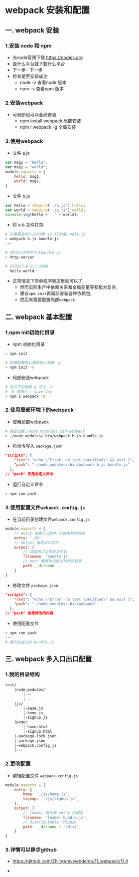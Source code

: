 # webpack 安装和配置

## 一. webpack 安装

### 1.安装 node 和 npm

* 去node官网下载 https://nodejs.org
* 是什么平台就下载什么平台
* 下一步···下一步
* 检查是否安装成功
    * node -v  查看node 版本
    * npm -v   查看npm 版本

### 2.安装webpack

* 可局部也可以全局安装
    * npm install webpack 局部安装
    * npm i webpack -g    全局安装

### 3.使用webpack

- 文件 a.js

```js
var msg1 = "hello";
var msg2 = "world";
module.exports = {
    hello: msg1,
    world: msg2,
}
```

- 文件 b.js

```js
var hello = require('./a.js').hello;
var world = require('./a.js').world;
console.log(hello + ' ' + world);
```

- 将 a b 文件打包

```bash
# 只需要选择入口文件b.js 打包成bundle.js
> webpack b.js bundle.js
···

# 在html文件中引入bundle.js
> http-server

# 打开127.0.0.1:8080
  hello world
``` 
* 正常情况下简单程序到这里就可以了,
    * 然而实际生产中依赖关系和全局变量等都极为复杂,
    * 建议`npm init`再局部安装各种依赖包,
    * 然后来需要配置局部`webpack`

## 二. webpack 基本配置

### 1.npm init初始化目录

- npm 初始化目录
```bash
> npm init

# 如果配置默认属性加上参数 -y
> npm init -y
```

- 局部安装webpack

```bash
# 这次不加参数-g 加上 -D
# -D 意思为 --save-dev
> npm i webpack -D
```
### 2.使用局部环境下的webpack

- 使用局部webpack

```bash
# 局部位置.\node_modules\.bin\webpack
> ./node_modules/.bin/webpack b.js bundle.js
```

- 将命令写入 `package.json`

```json
"scripts": {
    "test": "echo \"Error: no test specified\" && exit 1",
    "pack": "./node_modules/.bin/webpack b.js bundle.js"
  },
// "pack" 即是自定义命令
```

- 运行自定义命令

```bash
> npm run pack
```

### 3.使用配置文件`webpack.config.js`

- 在当前目录创建文件`webpack.config.js`

```js
module.exports = {
    // entry 设置入口文件 可省略文件后缀
    entry: './b',
    // output 指定出口文件
    output: {
        // 指定出口文件的文件名
        filename: 'bundle.js',
        // path 解释为当前文件所在目录
        path:__dirname
    }
}
```

- 修改文件 `package.json`

```json
"scripts": {
    "test": "echo \"Error: no test specified\" && exit 1",
    "pack": "./node_modules/.bin/webpack"
  },
// "pack" 即是修改的内容
```

- 使用配置文件

```bash
> npm run pack
···
# 再次生成文件 bundle.js
```

## 三. webpack 多入口出口配置

### 1.我的目录结构

```txt
test/
    |node_modules/
        |···
        |-···
    |js/
        |-base.js
        |-home.js
        |-signup.js
    |page/
        |-home.html
        |-signup.html
    |-package-lock.json
    |-package.json
    |-webpack.config.js
    |···
```

### 2.更改配置

- 编辑配置文件 `webpack.config.js`

```js
module.exports = {
    entry: {
        home: './js/home.js',
        signup: './js/signup.js',
    },
    output: {
        // [name] 指代表 entry 的键名
        filename: '[name].bundle.js',
        // distributable 可分发的
        path: __dirname + '/dist',
    }
}
```

### 3.详情可以移步github

- https://github.com/Zhiing/mywebdemo/11_webpack/11.4

-
